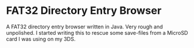 # FAT32 Directory Entry Browser

A FAT32 directory entry browser written in Java. Very rough and unpolished. I started writing this to rescue some save-files from a MicroSD card I was using on my 3DS.